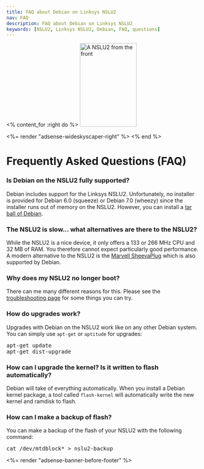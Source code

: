 ```yaml
---
title: FAQ about Debian on Linksys NSLU2
nav: FAQ
description: FAQ about Debian on Linksys NSLU2
keywords: [NSLU2, Linksys NSLU2, Debian, FAQ, questions]
---
```


<% content_for :right do %>
<img src = "../images/r_nslu2_front.jpg" class="border" alt="A NSLU2 from the front" width="148" height="218" />

<%= render "adsense-wideskyscaper-right" %>
<% end %>

<h1>Frequently Asked Questions (FAQ)</h1>

<h3>Is Debian on the NSLU2 fully supported?</h3>

Debian includes support for the Linksys NSLU2.  Unfortunately, no installer
is provided for Debian 6.0 (squeeze) or Debian 7.0 (wheezy) since the
installer runs out of memory on the NSLU2.  However, you can install a
<a href = "../unpack/">tar ball of Debian</a>.

<h3>The NSLU2 is slow... what alternatives are there to the NSLU2?</h3>

While the NSLU2 is a nice device, it only offers a 133 or 266 MHz CPU and
32 MB of RAM.  You therefore cannot expect particularly good performance.
A modern alternative to the NSLU2 is the <a href =
"/debian/kirkwood/sheevaplug/">Marvell SheevaPlug</a> which is also
supported by Debian.

<h3>Why does my NSLU2 no longer boot?</h3>

There can me many different reasons for this.  Please see the <a href =
"../troubleshooting/#debian">troubleshooting page</a> for some things you
can try.

<h3>How do upgrades work?</h3>

Upgrades with Debian on the NSLU2 work like on any other Debian system.
You can simply use `apt-get` or `aptitude` for upgrades:

<div class="code">
<pre>
apt-get update
apt-get dist-upgrade
</pre>
</div>

<h3>How can I upgrade the kernel?  Is it written to flash automatically?</h3>

Debian will take of everything automatically.  When you install a Debian
kernel package, a tool called `flash-kernel` will automatically write the
new kernel and ramdisk to flash.

<h3>How can I make a backup of flash?</h3>

You can make a backup of the flash of your NSLU2 with the following
command:

<div class="code">
<pre>
cat /dev/mtdblock* &gt; nslu2-backup
</pre>
</div>

<div class="bbf">
<%= render "adsense-banner-before-footer" %>
</div>

